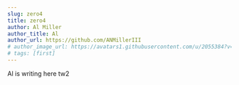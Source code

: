 ```yaml
---
slug: zero4
title: zero4
author: Al Miller
author_title: Al
author_url: https://github.com/ANMillerIII
# author_image_url: https://avatars1.githubusercontent.com/u/2055384?v=4
# tags: [first]
---
```


Al is writing here tw2
